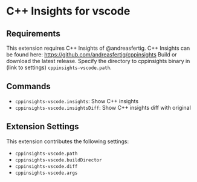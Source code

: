 # C++ Insights for vscode

<!-- ## Introduction -->

<!-- ## Features

For example if there is an image subfolder under your extension project workspace:

\!\[feature X\]\(images/feature-x.png\)

> Tip: Many popular extensions utilize animations. This is an excellent way to show off your extension! We recommend short, focused animations that are easy to follow. -->

## Requirements

This extension requires C++ Insights of @andreasfertig.
C++ Insights can be found here:
https://github.com/andreasfertig/cppinsights
Build or download the latest release.
Specify the directory to cppinsights binary in (link to settings) `cppinsights-vscode.path`.

## Commands
* `cppinsights-vscode.insights`: Show C++ insights
* `cppinsights-vscode.insightsDiff`: Show C++ insights diff with original

## Extension Settings

This extension contributes the following settings:

* `cppinsights-vscode.path`
* `cppinsights-vscode.buildDirector`
* `cppinsights-vscode.diff`
* `cppinsights-vscode.args`


<!-- -----------------------------------------------------------------------------------------------------------
## Following extension guidelines

Ensure that you've read through the extensions guidelines and follow the best practices for creating your extension.

* [Extension Guidelines](https://code.visualstudio.com/api/references/extension-guidelines)

## Working with Markdown

**Note:** You can author your README using Visual Studio Code.  Here are some useful editor keyboard shortcuts:

* Split the editor (`Cmd+\` on macOS or `Ctrl+\` on Windows and Linux)
* Toggle preview (`Shift+CMD+V` on macOS or `Shift+Ctrl+V` on Windows and Linux)
* Press `Ctrl+Space` (Windows, Linux) or `Cmd+Space` (macOS) to see a list of Markdown snippets

### For more information

* [Visual Studio Code's Markdown Support](http://code.visualstudio.com/docs/languages/markdown)
* [Markdown Syntax Reference](https://help.github.com/articles/markdown-basics/)

**Enjoy!** -->
